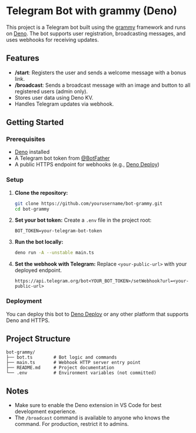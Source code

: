 # Telegram Bot with grammy (Deno)

This project is a Telegram bot built using the [grammy](https://grammy.dev/) framework and runs on [Deno](https://deno.com/). The bot supports user registration, broadcasting messages, and uses webhooks for receiving updates.

## Features

- **/start**: Registers the user and sends a welcome message with a bonus link.
- **/broadcast**: Sends a broadcast message with an image and button to all registered users (admin only).
- Stores user data using Deno KV.
- Handles Telegram updates via webhook.

## Getting Started

### Prerequisites

- [Deno](https://deno.com/manual/getting_started/installation) installed
- A Telegram bot token from [@BotFather](https://t.me/BotFather)
- A public HTTPS endpoint for webhooks (e.g., [Deno Deploy](https://deno.com/deploy))

### Setup

1. **Clone the repository:**
   ```sh
   git clone https://github.com/yourusername/bot-grammy.git
   cd bot-grammy
   ```

2. **Set your bot token:**
   Create a `.env` file in the project root:
   ```
   BOT_TOKEN=your-telegram-bot-token
   ```

3. **Run the bot locally:**
   ```sh
   deno run -A --unstable main.ts
   ```

4. **Set the webhook with Telegram:**
   Replace `<your-public-url>` with your deployed endpoint.
   ```
   https://api.telegram.org/bot<YOUR_BOT_TOKEN>/setWebhook?url=<your-public-url>
   ```

### Deployment

You can deploy this bot to [Deno Deploy](https://deno.com/deploy) or any other platform that supports Deno and HTTPS.

## Project Structure

```
bot-grammy/
├── bot.ts        # Bot logic and commands
├── main.ts       # Webhook HTTP server entry point
├── README.md     # Project documentation
└── .env          # Environment variables (not committed)
```

## Notes

- Make sure to enable the Deno extension in VS Code for best development experience.
- The `/broadcast` command is available to anyone who knows the command. For production, restrict it to admins.